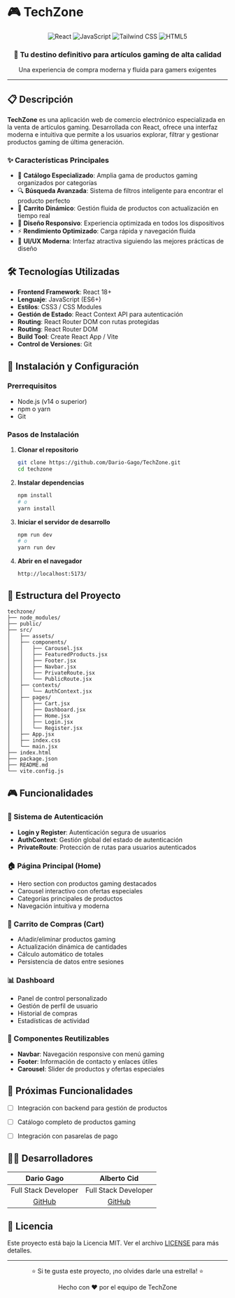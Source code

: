 # 🎮 TechZone

<div align="center">
  <img src="https://img.shields.io/badge/React-20232A?style=for-the-badge&logo=react&logoColor=61DAFB" alt="React">
  <img src="https://img.shields.io/badge/JavaScript-F7DF1E?style=for-the-badge&logo=javascript&logoColor=black" alt="JavaScript">
  <img src="https://img.shields.io/badge/Tailwind_CSS-grey?style=for-the-badge&logo=tailwind-css&logoColor=38B2AC" alt="Tailwind CSS">
  <img src="https://img.shields.io/badge/HTML5-E34F26?style=for-the-badge&logo=html5&logoColor=white" alt="HTML5">
</div>

<div align="center">
  <h3>🚀 Tu destino definitivo para artículos gaming de alta calidad</h3>
  <p>Una experiencia de compra moderna y fluida para gamers exigentes</p>
</div>

---

## 📋 Descripción

**TechZone** es una aplicación web de comercio electrónico especializada en la venta de artículos gaming. Desarrollada con React, ofrece una interfaz moderna e intuitiva que permite a los usuarios explorar, filtrar y gestionar productos gaming de última generación.

### ✨ Características Principales

- 🎯 **Catálogo Especializado**: Amplia gama de productos gaming organizados por categorías
- 🔍 **Búsqueda Avanzada**: Sistema de filtros inteligente para encontrar el producto perfecto
- 🛒 **Carrito Dinámico**: Gestión fluida de productos con actualización en tiempo real
- 📱 **Diseño Responsivo**: Experiencia optimizada en todos los dispositivos
- ⚡ **Rendimiento Optimizado**: Carga rápida y navegación fluida
- 🎨 **UI/UX Moderna**: Interfaz atractiva siguiendo las mejores prácticas de diseño

## 🛠️ Tecnologías Utilizadas

- **Frontend Framework**: React 18+
- **Lenguaje**: JavaScript (ES6+)
- **Estilos**: CSS3 / CSS Modules
- **Gestión de Estado**: React Context API para autenticación
- **Routing**: React Router DOM con rutas protegidas
- **Routing**: React Router DOM
- **Build Tool**: Create React App / Vite
- **Control de Versiones**: Git

## 🚀 Instalación y Configuración

### Prerrequisitos

- Node.js (v14 o superior)
- npm o yarn
- Git

### Pasos de Instalación

1. **Clonar el repositorio**

   ```bash
   git clone https://github.com/Dario-Gago/TechZone.git
   cd techzone
   ```

2. **Instalar dependencias**

   ```bash
   npm install
   # o
   yarn install
   ```

3. **Iniciar el servidor de desarrollo**

   ```bash
   npm run dev
   # o
   yarn run dev
   ```

4. **Abrir en el navegador**
   ```
   http://localhost:5173/
   ```

## 📁 Estructura del Proyecto

```
techzone/
├── node_modules/
├── public/
├── src/
│   ├── assets/
│   ├── components/
│   │   ├── Carousel.jsx
│   │   ├── FeaturedProducts.jsx
│   │   ├── Footer.jsx
│   │   ├── Navbar.jsx
│   │   ├── PrivateRoute.jsx
│   │   └── PublicRoute.jsx
│   ├── contexts/
│   │   └── AuthContext.jsx
│   ├── pages/
│   │   ├── Cart.jsx
│   │   ├── Dashboard.jsx
│   │   ├── Home.jsx
│   │   ├── Login.jsx
│   │   └── Register.jsx
│   ├── App.jsx
│   ├── index.css
│   └── main.jsx
├── index.html
├── package.json
├── README.md
└── vite.config.js
```

## 🎮 Funcionalidades

### 🔐 Sistema de Autenticación

- **Login y Register**: Autenticación segura de usuarios
- **AuthContext**: Gestión global del estado de autenticación
- **PrivateRoute**: Protección de rutas para usuarios autenticados

### 🏠 Página Principal (Home)

- Hero section con productos gaming destacados
- Carousel interactivo con ofertas especiales
- Categorías principales de productos
- Navegación intuitiva y moderna

### 🛒 Carrito de Compras (Cart)

- Añadir/eliminar productos gaming
- Actualización dinámica de cantidades
- Cálculo automático de totales
- Persistencia de datos entre sesiones

### 📊 Dashboard

- Panel de control personalizado
- Gestión de perfil de usuario
- Historial de compras
- Estadísticas de actividad

### 🎨 Componentes Reutilizables

- **Navbar**: Navegación responsive con menú gaming
- **Footer**: Información de contacto y enlaces útiles
- **Carousel**: Slider de productos y ofertas especiales

## 🔮 Próximas Funcionalidades

- [ ] Integración con backend para gestión de productos
- [ ] Catálogo completo de productos gaming
- [ ] Integración con pasarelas de pago



## 👨‍💻 Desarrolladores

<div align="center">

|             **Dario Gago**              |           **Alberto Cid**           |
| :-------------------------------------: | :---------------------------------: |
|           Full Stack Developer            |         Full Stack Developer          |
| [GitHub](https://github.com/dario-gago) | [GitHub](https://github.com/a-cidm) |

</div>

## 📝 Licencia

Este proyecto está bajo la Licencia MIT. Ver el archivo [LICENSE](LICENSE) para más detalles.

---

<div align="center">
  <p>⭐ Si te gusta este proyecto, ¡no olvides darle una estrella! ⭐</p>
  <p>Hecho con ❤️ por el equipo de TechZone</p>
</div>
